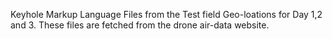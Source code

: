 Keyhole Markup Language Files from the Test field Geo-loations for Day 1,2 and 3. These files are fetched from the drone air-data website.
